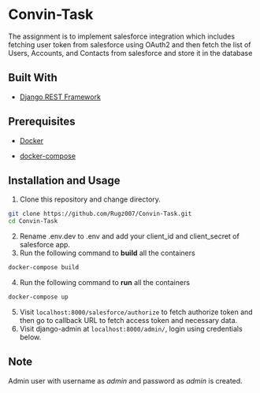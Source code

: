 # Convin-Task
The assignment is to implement salesforce integration which includes fetching user token from salesforce using  OAuth2 and then fetch the list of Users, Accounts, and Contacts from salesforce and store it in the database


## Built With

- [Django REST Framework](https://www.django-rest-framework.org)

## Prerequisites
- [Docker](https://docs.docker.com/get-docker/)

- [docker-compose](https://docs.docker.com/compose/install/)

## Installation and Usage

1. Clone this repository and change directory.

```bash
git clone https://github.com/Rugz007/Convin-Task.git
cd Convin-Task
```
2. Rename .env.dev to .env and add your client_id and client_secret of salesforce app.
3. Run the following command to **build** all the containers
```bash
docker-compose build
```
4. Run the following command to **run** all the containers 

```bash
docker-compose up
```

 5. Visit `localhost:8000/salesforce/authorize` to fetch authorize
    token and then go to callback URL to fetch access token and
    necessary data.
 6. Visit django-admin at ```localhost:8000/admin/```, login using credentials below.
## Note
Admin user with username as *admin* and password as *admin* is created.
